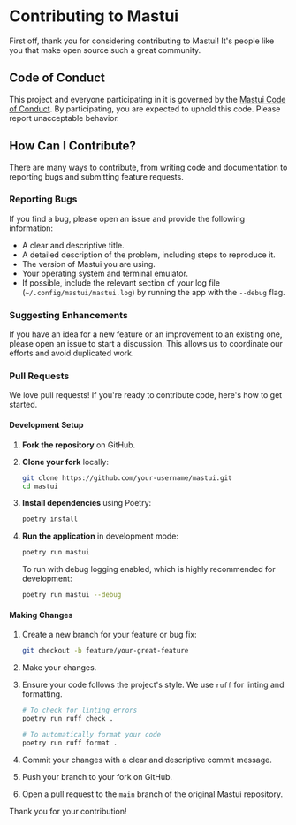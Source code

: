 # Contributing to Mastui

First off, thank you for considering contributing to Mastui! It's people like you that make open source such a great community.

## Code of Conduct

This project and everyone participating in it is governed by the [Mastui Code of Conduct](CODE_OF_CONDUCT.md). By participating, you are expected to uphold this code. Please report unacceptable behavior.

## How Can I Contribute?

There are many ways to contribute, from writing code and documentation to reporting bugs and submitting feature requests.

### Reporting Bugs

If you find a bug, please open an issue and provide the following information:

- A clear and descriptive title.
- A detailed description of the problem, including steps to reproduce it.
- The version of Mastui you are using.
- Your operating system and terminal emulator.
- If possible, include the relevant section of your log file (`~/.config/mastui/mastui.log`) by running the app with the `--debug` flag.

### Suggesting Enhancements

If you have an idea for a new feature or an improvement to an existing one, please open an issue to start a discussion. This allows us to coordinate our efforts and avoid duplicated work.

### Pull Requests

We love pull requests! If you're ready to contribute code, here's how to get started.

#### Development Setup

1. **Fork the repository** on GitHub.
2. **Clone your fork** locally:

    ```bash
    git clone https://github.com/your-username/mastui.git
    cd mastui
    ```

3. **Install dependencies** using Poetry:

    ```bash
    poetry install
    ```

4. **Run the application** in development mode:

    ```bash
    poetry run mastui
    ```

    To run with debug logging enabled, which is highly recommended for development:

    ```bash
    poetry run mastui --debug
    ```

#### Making Changes

1. Create a new branch for your feature or bug fix:

    ```bash
    git checkout -b feature/your-great-feature
    ```

2. Make your changes.
3. Ensure your code follows the project's style. We use `ruff` for linting and formatting.

    ```bash
    # To check for linting errors
    poetry run ruff check .

    # To automatically format your code
    poetry run ruff format .
    ```

4. Commit your changes with a clear and descriptive commit message.
5. Push your branch to your fork on GitHub.
6. Open a pull request to the `main` branch of the original Mastui repository.

Thank you for your contribution!

